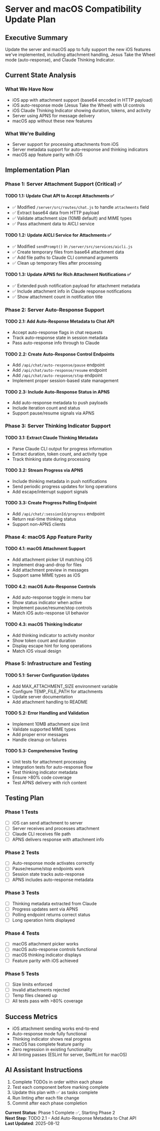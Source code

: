 # Server and macOS Compatibility Update Plan

## Executive Summary
Update the server and macOS app to fully support the new iOS features we've implemented, including attachment handling, Jesus Take the Wheel mode (auto-response), and Claude Thinking Indicator.

## Current State Analysis

### What We Have Now
- iOS app with attachment support (base64 encoded in HTTP payload)
- iOS auto-response mode (Jesus Take the Wheel) with UI controls
- iOS Claude Thinking Indicator showing duration, tokens, and activity
- Server using APNS for message delivery
- macOS app without these new features

### What We're Building
- Server support for processing attachments from iOS
- Server metadata support for auto-response and thinking indicators
- macOS app feature parity with iOS

## Implementation Plan

### Phase 1: Server Attachment Support (Critical) ✅

#### TODO 1.1: Update Chat API to Accept Attachments ✅
- ✅ Modified `/server/src/routes/chat.js` to handle `attachments` field
- ✅ Extract base64 data from HTTP payload
- ✅ Validate attachment size (10MB default) and MIME types
- ✅ Pass attachment data to AICLI service

#### TODO 1.2: Update AICLI Service for Attachments ✅
- ✅ Modified `sendPrompt()` in `/server/src/services/aicli.js`
- ✅ Create temporary files from base64 attachment data
- ✅ Add file paths to Claude CLI command arguments
- ✅ Clean up temporary files after processing

#### TODO 1.3: Update APNS for Rich Attachment Notifications ✅
- ✅ Extended push notification payload for attachment metadata
- ✅ Include attachment info in Claude response notifications
- ✅ Show attachment count in notification title

### Phase 2: Server Auto-Response Support

#### TODO 2.1: Add Auto-Response Metadata to Chat API
- Accept auto-response flags in chat requests
- Track auto-response state in session metadata
- Pass auto-response info through to Claude

#### TODO 2.2: Create Auto-Response Control Endpoints
- Add `/api/chat/auto-response/pause` endpoint
- Add `/api/chat/auto-response/resume` endpoint
- Add `/api/chat/auto-response/stop` endpoint
- Implement proper session-based state management

#### TODO 2.3: Include Auto-Response Status in APNS
- Add auto-response metadata to push payloads
- Include iteration count and status
- Support pause/resume signals via APNS

### Phase 3: Server Thinking Indicator Support

#### TODO 3.1: Extract Claude Thinking Metadata
- Parse Claude CLI output for progress information
- Extract duration, token count, and activity type
- Track thinking state during processing

#### TODO 3.2: Stream Progress via APNS
- Include thinking metadata in push notifications
- Send periodic progress updates for long operations
- Add escape/interrupt support signals

#### TODO 3.3: Create Progress Polling Endpoint
- Add `/api/chat/:sessionId/progress` endpoint
- Return real-time thinking status
- Support non-APNS clients

### Phase 4: macOS App Feature Parity

#### TODO 4.1: macOS Attachment Support
- Add attachment picker UI matching iOS
- Implement drag-and-drop for files
- Add attachment preview in messages
- Support same MIME types as iOS

#### TODO 4.2: macOS Auto-Response Controls
- Add auto-response toggle in menu bar
- Show status indicator when active
- Implement pause/resume/stop controls
- Match iOS auto-response UI behavior

#### TODO 4.3: macOS Thinking Indicator
- Add thinking indicator to activity monitor
- Show token count and duration
- Display escape hint for long operations
- Match iOS visual design

### Phase 5: Infrastructure and Testing

#### TODO 5.1: Server Configuration Updates
- Add MAX_ATTACHMENT_SIZE environment variable
- Configure TEMP_FILE_PATH for attachments
- Update server documentation
- Add attachment handling to README

#### TODO 5.2: Error Handling and Validation
- Implement 10MB attachment size limit
- Validate supported MIME types
- Add proper error messages
- Handle cleanup on failures

#### TODO 5.3: Comprehensive Testing
- Unit tests for attachment processing
- Integration tests for auto-response flow
- Test thinking indicator metadata
- Ensure >80% code coverage
- Test APNS delivery with rich content

## Testing Plan

### Phase 1 Tests
- [ ] iOS can send attachment to server
- [ ] Server receives and processes attachment
- [ ] Claude CLI receives file path
- [ ] APNS delivers response with attachment info

### Phase 2 Tests  
- [ ] Auto-response mode activates correctly
- [ ] Pause/resume/stop endpoints work
- [ ] Session state tracks auto-response
- [ ] APNS includes auto-response metadata

### Phase 3 Tests
- [ ] Thinking metadata extracted from Claude
- [ ] Progress updates sent via APNS
- [ ] Polling endpoint returns correct status
- [ ] Long operation hints displayed

### Phase 4 Tests
- [ ] macOS attachment picker works
- [ ] macOS auto-response controls functional
- [ ] macOS thinking indicator displays
- [ ] Feature parity with iOS achieved

### Phase 5 Tests
- [ ] Size limits enforced
- [ ] Invalid attachments rejected
- [ ] Temp files cleaned up
- [ ] All tests pass with >80% coverage

## Success Metrics
- iOS attachment sending works end-to-end
- Auto-response mode fully functional
- Thinking indicator shows real progress
- macOS has complete feature parity
- Zero regression in existing functionality
- All linting passes (ESLint for server, SwiftLint for macOS)

## AI Assistant Instructions
1. Complete TODOs in order within each phase
2. Test each component before marking complete
3. Update this plan with ✅ as tasks complete
4. Run linting after each file change
5. Commit after each phase completion

**Current Status**: Phase 1 Complete ✅, Starting Phase 2  
**Next Step**: TODO 2.1 - Add Auto-Response Metadata to Chat API  
**Last Updated**: 2025-08-12